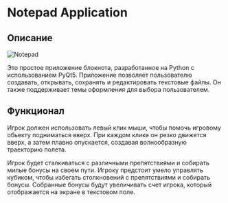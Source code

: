 # Notepad Application

## Описание

![Notepad](https://img.itch.zone/aW1hZ2UvMjE3NzkzNS8xMjg1ODkzOC5wbmc=/original/Oinm%2F9.png)

Это простое приложение блокнота, разработанное на Python с использованием PyQt5. Приложение позволяет пользователю создавать, открывать, сохранять и редактировать текстовые файлы. Он также поддерживает темы оформления для выбора пользователем.

## Функционал

Игрок должен использовать левый клик мыши, чтобы помочь игровому обьекту подниматься вверх. При каждом клике он резко движется вверх, а затем плавно опускается, создавая волнообразную траекторию полета.

Игрок будет сталкиваться с различными препятствиями и собирать милые бонусы на своем пути. Игроку предстоит умело управлять кубиком, чтобы избегать столкновений с препятствиями и собирать бонусы. Собранные бонусы будут увеличивать счет игрока, который отображается на экране в текстовом поле.



